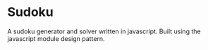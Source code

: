 Sudoku
======

A sudoku generator and solver written in javascript. Built using the javascript module design pattern.